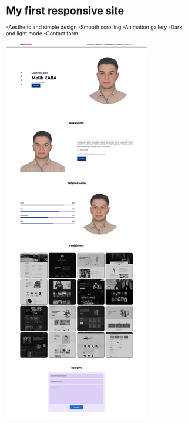 # My first responsive site

-Aesthetic and simple design
-Smooth scrolling
-Animation gallery
-Dark and light mode
-Contact form

![preview img](/Website-photo.png)



